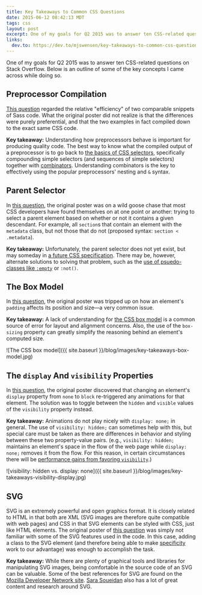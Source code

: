 ```yaml
---
title: Key Takeaways to Common CSS Questions
date: 2015-06-12 08:42:13 MDT
tags: css
layout: post
excerpt: One of my goals for Q2 2015 was to answer ten CSS-related questions on Stack Overflow. These are some of the key concepts I came across while doing so.
links:
  dev.to: https://dev.to/mjswensen/key-takeaways-to-common-css-questions-4206
---
```


One of my goals for Q2 2015 was to answer ten CSS-related questions on Stack Overflow. Below is an outline of some of the key concepts I came across while doing so.

## Preprocessor Compilation

[This question](http://stackoverflow.com/questions/29472923/sass-nesting-at-2-levels/29473205) regarded the relative "efficiency" of two comparable snippets of Sass code. What the original poster did not realize is that the differences were purely preferential, and that the two examples in fact compiled down to the exact same CSS code.

**Key takeaway:** Understanding how preprocessors behave is important for producing quality code. The best way to know what the compiled output of a preprocessor is to go back to [the basics of CSS selectors](https://mjswensen.github.io/css-power-ups/introduction-and-selectors/#/3), specifically compounding simple selectors (and sequences of simple selectors) together with [combinators](https://mjswensen.github.io/css-power-ups/introduction-and-selectors/#/7). Understanding combinators is the key to effectively using the popular preprocessors' nesting and `&` syntax.

## Parent Selector

In [this question](http://stackoverflow.com/questions/29528157/nested-div-css-selector/29528204), the original poster was on a wild goose chase that most CSS developers have found themselves on at one point or another: trying to select a parent element based on whether or not it contains a given descendant. For example, all `section`s that contain an element with the `metadata` class, but not those that do not (proposed syntax: `section < .metadata`).

**Key takeaway:** Unfortunately, the parent selector does not yet exist, but may someday in [a future CSS specification](http://www.w3.org/TR/selectors4/). There may be, however, alternate solutions to solving that problem, such as the [use of psuedo-classes like `:empty`](https://mjswensen.com/blog/2015/05/11/practical-use-cases-for-the-empty-pseudo-class/) or `:not()`.

## The Box Model

In [this question](http://stackoverflow.com/questions/29753912/figcaption-not-aligning-correctly-under-image/29753979), the original poster was tripped up on how an element's `padding` affects its position and size—a very common issue.

**Key takeaway:** A lack of understanding for [the CSS box model](https://mjswensen.github.io/css-power-ups/the-box-model-and-positioning/#/) is a common source of error for layout and alignment concerns. Also, the use of the `box-sizing` property can greatly simplify the reasoning behind an element's computed size.

![The CSS box model]({{ site.baseurl }}/blog/images/key-takeaways-box-model.jpg)

## The `display` And `visibility` Properties

In [this question](http://stackoverflow.com/questions/30766049/css3-animations-being-triggered-on-display-change/30766624), the original poster discovered that changing an element's `display` property from `none` to `block` re-triggered any animations for that element. The solution was to toggle between the `hidden` and `visible` values of the `visibility` property instead.

**Key takeaway:** Animations do not play nicely with `display: none;` in general. The use of `visibility: hidden;` can sometimes help with this, but special care must be taken as there are differences in behavior and styling between these two property-value pairs. (e.g., `visibility: hidden;` maintains an element's space in the flow of the web page while `display: none;` removes it from the flow. For this reason, in certain circumstances there will be [performance gains from favoring `visibility`](http://csstriggers.com/#display).)

![visibility: hidden vs. display: none]({{ site.baseurl }}/blog/images/key-takeaways-visibility-display.jpg)

## SVG

SVG is an extremely powerful and open graphics format. It is closely related to HTML in that both are XML (SVG images are therefore quite compatible with web pages) and CSS in that SVG elements can be styled with CSS, just like HTML elements. The original poster of [this question](http://stackoverflow.com/questions/30784486/svg-mutiple-images-with-different-behaviors/30786215) was simply not familiar with some of the SVG features used in the code. In this case, adding a class to the SVG element (and therefore being able to make [specificity](https://mjswensen.github.io/css-power-ups/the-cascade-and-specificity/#/2) work to our advantage) was enough to accomplish the task.

**Key takeaway:** While there are plenty of graphical tools and libraries for manipulating SVG images, being comfortable in the source code of an SVG can be valuable. Some of the best references for SVG are found on the [Mozilla Developer Network site](https://developer.mozilla.org/en-US/docs/Web/SVG). [Sara Soueidan](http://sarasoueidan.com/) also has a lot of great content and research around SVG.
